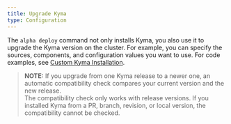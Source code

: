 ```yaml
---
title: Upgrade Kyma
type: Configuration
---
```


The `alpha deploy` command not only installs Kyma, you also use it to upgrade the Kyma version on the cluster. For example, you can specify the sources, components, and configuration values you want to use. For code examples, see [Custom Kyma Installation](#install-kyma-custom).

> **NOTE:** If you upgrade from one Kyma release to a newer one, an automatic compatibility check compares your current version and the new release.<br>
The compatibility check only works with release versions. If you installed Kyma from a PR, branch, revision, or local version, the compatibility cannot be checked.